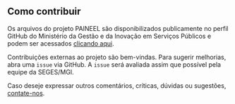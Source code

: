 ## Como contribuir

Os arquivos do projeto PAINEEL são disponibilizados publicamente no perfil GitHub do Ministério da Gestão e da Inovação em Serviços Públicos e podem ser acessados [clicando aqui](https://github.com/aryabdo/paineel.git).

Contribuições externas ao projeto são bem-vindas. Para sugerir melhorias, abra uma `issue` via GitHub. A `issue` será avaliada assim que possível pela equipe da SEGES/MGI.

Caso deseje expressar outros comentários, críticas, dúvidas ou sugestões, [contate-nos](contato.md).